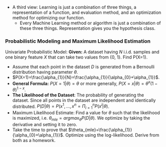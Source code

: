* A third view: Learning is just a combination of three things, a representation of a function, and evaluation method, and an optimization method for optimizing our function. 
	* Every Machine Learning method or algorithm is just a combination of these three things. Representation gives you the hypothesis class. 
### Probabilistic Modeling and Maximum Likelihood Estimation
Univariate Probabilistic Model:
**Given:** A dataset having *N* i.i.d. samples and one binary feature *X* that can take two values from {0, 1}. Find P(X=1). 
* Assume that each point in the dataset $D$ is generated from a Bernoulli distribution having parameter $\theta$. 
* $P(X=1)=\frac{\alpha_{1}}{N}=\frac{\alpha_{1}}{\alpha_{0}+\alpha_{1}}$. 
* **General Formula:** $P(X=1|\theta)=\theta$ or more generally, $P(X=x|\theta)=\theta^{x}(1-\theta)^{1-x}$. 
* **The Likelihood of the Dataset**: The probability of generating the dataset. Since all points in the dataset are independent and identically distributed. $P(D|\theta)=P(x^{1},\dots,x^{n}= \Pi^{n}_{i=1}P(x^{i}|\theta)$. 
* Maximum Likelihood Estimate: Find a value for $\theta$ such that the likelihood is maximized, i.e. $\theta_{mle}=arg max_{\theta}P(D|\theta)$. We optimize by taking the derivative and setting it to zero. 
* Take the time to prove that $\theta_{mle}=\frac{\alpha_{1}}{\alpha_{0}+\alpha_{1}}$. Optimize using the log-likelihood. Derive from both as a homework. 


